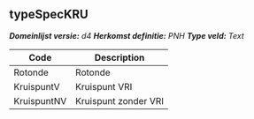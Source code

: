 ## typeSpecKRU

*__Domeinlijst versie:__ d4*
*__Herkomst definitie:__ PNH*
*__Type veld:__ Text*

|__Code__ |__Description__	|
|	---	|	---	|
| Rotonde | Rotonde |
| KruispuntV| Kruispunt VRI|
| KruispuntNV| Kruispunt zonder VRI|
